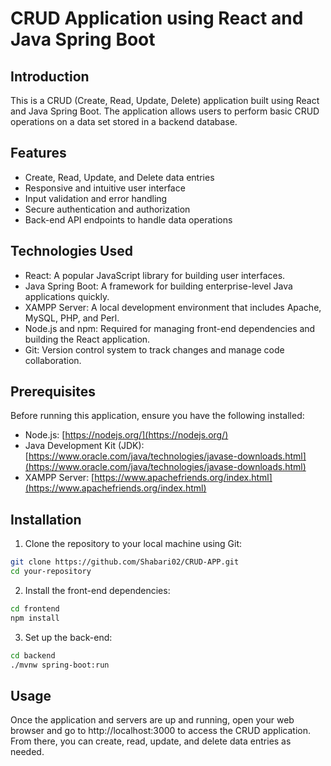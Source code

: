 # CRUD Application using React and Java Spring Boot

## Introduction

This is a CRUD (Create, Read, Update, Delete) application built using React and Java Spring Boot. The application allows users to perform basic CRUD operations on a data set stored in a backend database.

## Features

- Create, Read, Update, and Delete data entries
- Responsive and intuitive user interface
- Input validation and error handling
- Secure authentication and authorization
- Back-end API endpoints to handle data operations

## Technologies Used

- React: A popular JavaScript library for building user interfaces.
- Java Spring Boot: A framework for building enterprise-level Java applications quickly.
- XAMPP Server: A local development environment that includes Apache, MySQL, PHP, and Perl.
- Node.js and npm: Required for managing front-end dependencies and building the React application.
- Git: Version control system to track changes and manage code collaboration.

## Prerequisites

Before running this application, ensure you have the following installed:

- Node.js: [https://nodejs.org/](https://nodejs.org/)
- Java Development Kit (JDK): [https://www.oracle.com/java/technologies/javase-downloads.html](https://www.oracle.com/java/technologies/javase-downloads.html)
- XAMPP Server: [https://www.apachefriends.org/index.html](https://www.apachefriends.org/index.html)

## Installation

1. Clone the repository to your local machine using Git:

```bash
git clone https://github.com/Shabari02/CRUD-APP.git
cd your-repository
```

2. Install the front-end dependencies:
```bash
cd frontend
npm install
```

3. Set up the back-end:
```bash
cd backend
./mvnw spring-boot:run
```

## Usage
Once the application and servers are up and running, open your web browser and go to http://localhost:3000 to access the CRUD application. From there, you can create, read, update, and delete data entries as needed.

